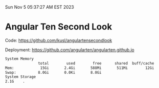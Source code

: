 Sun Nov  5 05:37:27 AM EST 2023

# Angular Ten Second Look

Code: https://github.com/kusl/angulartensecondlook

Deployment: https://github.com/angularten/angularten.github.io

```bash
System Memory
               total        used        free      shared  buff/cache   available
Mem:            15Gi       2.4Gi       588Mi       511Mi        12Gi        11Gi
Swap:          8.0Gi       0.0Ki       8.0Gi
System Storage
2.1G	.
```
```bash
